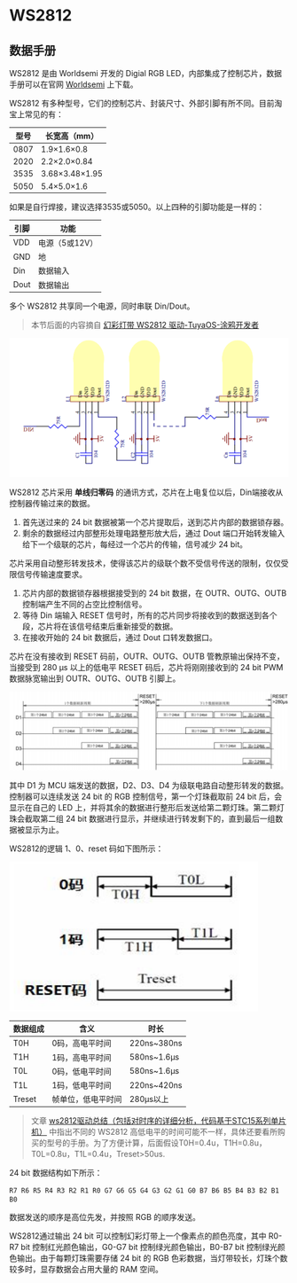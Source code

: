 # WS2812

## 数据手册

WS2812 是由 Worldsemi 开发的 Digial RGB LED，内部集成了控制芯片，数据手册可以在官网 [Worldsemi](http://www.world-semi.com/solution/list-4-1.html) 上下载。

WS2812 有多种型号，它们的控制芯片、封装尺寸、外部引脚有所不同。目前淘宝上常见的有：

|型号|长宽高（mm）|
|----|----|
|0807|1.9×1.6×0.8|
|2020|2.2×2.0×0.84|
|3535|3.68×3.48×1.95|
|5050|5.4×5.0×1.6|

如果是自行焊接，建议选择3535或5050。以上四种的引脚功能是一样的：

|引脚|功能|
|---|---|
|VDD|电源（5或12V）|
|GND|地|
|Din|数据输入|
|Dout|数据输出|

多个 WS2812 共享同一个电源，同时串联 Din/Dout。

> 本节后面的内容摘自 [幻彩灯带 WS2812 驱动-TuyaOS-涂鸦开发者](https://developer.tuya.com/cn/docs/iot-device-dev/Symphony_lights_with_WS2812_driving_WiFi?id=Kawttinrc1pmx)

![WS2812 串联](images/ws2812串联.png)

WS2812 芯片采用 **单线归零码** 的通讯方式，芯片在上电复位以后，Din端接收从控制器传输过来的数据。

1. 首先送过来的 24 bit 数据被第一个芯片提取后，送到芯片内部的数据锁存器。
2. 剩余的数据经过内部整形处理电路整形放大后，通过 Dout 端口开始转发输入给下一个级联的芯片，每经过一个芯片的传输，信号减少 24 bit。

芯片采用自动整形转发技术，使得该芯片的级联个数不受信号传送的限制，仅仅受限信号传输速度要求。

1. 芯片内部的数据锁存器根据接受到的 24 bit 数据，在 OUTR、OUTG、OUTB 控制端产生不同的占空比控制信号。
2. 等待 Din 端输入 RESET 信号时，所有的芯片同步将接收到的数据送到各个段，芯片将在该信号结束后重新接受的数据。
3. 在接收开始的 24 bit 数据后，通过 Dout 口转发数据口。

芯片在没有接收到 RESET 码前，OUTR、OUTG、OUTB 管教原输出保持不变，当接受到 280 μs 以上的低电平 RESET 码后，芯片将刚刚接收到的 24 bit PWM 数据脉宽输出到 OUTR、OUTG、OUTB 引脚上。

![WS2812 数据传输](images/ws2812数据传输.png)

其中 D1 为 MCU 端发送的数据，D2、D3、D4 为级联电路自动整形转发的数据。控制器可以连续发送 24 bit 的 RGB 控制信号，第一个灯珠截取前 24 bit 后，会显示在自己的 LED 上，并将其余的数据进行整形后发送给第二颗灯珠。第二颗灯珠会截取第二组 24 bit 数据进行显示，并继续进行转发剩下的，直到最后一组数据被显示为止。

WS2812的逻辑 1、0、reset 码如下图所示：

![WS2812数据](images/WS2812数据.png)

|数据组成|含义|时长|
|----|----|----|
|T0H|0码，高电平时间|220ns~380ns|
|T1H|1码，高电平时间|580ns~1.6µs|
|T0L|0码，低电平时间|580ns~1.6µs|
|T1L|1码，低电平时间|220ns~420ns|
|Treset|帧单位，低电平时间|280µs以上|

> 文章 [ws2812驱动总结（包括对时序的详细分析，代码基于STC15系列单片机）](https://blog.csdn.net/u013062709/article/details/85217281) 中指出不同的 WS2812 高低电平的时间可能不一样，具体还要看所购买的型号的手册。为了方便计算，后面假设T0H=0.4u，T1H=0.8u，T0L=0.8u，T1L=0.4u，Treset>50us.

24 bit 数据结构如下所示：

```raw
R7 R6 R5 R4 R3 R2 R1 R0 G7 G6 G5 G4 G3 G2 G1 G0 B7 B6 B5 B4 B3 B2 B1 B0
```

数据发送的顺序是高位先发，并按照 RGB 的顺序发送。

WS2812通过输出 24 bit 可以控制幻彩灯带上一个像素点的颜色亮度，其中 R0-R7 bit 控制红光颜色输出，G0-G7 bit 控制绿光颜色输出，B0-B7 bit 控制绿光颜色输出。由于每颗灯珠需要存储 24 bit 的 RGB 色彩数据，当灯带较长，灯珠个数较多时，显存数据会占用大量的 RAM 空间。
